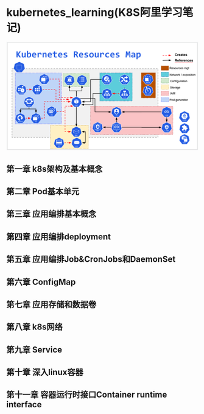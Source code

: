 # kubernetes_learning(K8S阿里学习笔记)

![](img/.01_basis_idea/k8s_roadMap.png)

## 第一章 k8s架构及基本概念

## 第二章 Pod基本单元

## 第三章 应用编排基本概念

## 第四章 应用编排deployment

## 第五章 应用编排Job&CronJobs和DaemonSet

## 第六章 ConfigMap

## 第七章 应用存储和数据卷

## 第八章 k8s网络

## 第九章 Service

## 第十章 深入linux容器

## 第十一章 容器运行时接口Container runtime interface

